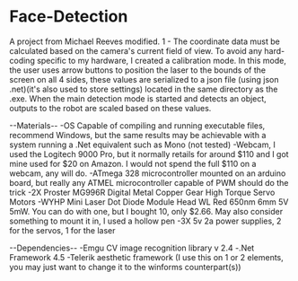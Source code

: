 # Face-Detection
A project from Michael Reeves modified.
1 - The coordinate data must be calculated based on the camera's current field of view. To avoid any hard-coding specific to my hardware, I created a calibration mode. In this mode, the user uses arrow buttons to position the laser to the bounds of the screen on all 4 sides, these values are serialized to a json file (using json .net)(it's also used to store settings) located in the same directory as the .exe. When the main detection mode is started and detects an object, outputs to the robot are scaled based on these values.

--Materials-- -OS Capable of compiling and running executable files, recommend Windows, but the same results may be achievable with a system running a .Net equivalent such as Mono (not tested) -Webcam, I used the Logitech 9000 Pro, but it normally retails for around $110 and I got mine used for $20 on Amazon. I would not spend the full $110 on a webcam, any will do. -ATmega 328 microcontroller mounted on an arduino board, but really any ATMEL microcontroller capable of PWM should do the trick -2X Proster MG996R Digital Metal Copper Gear High Torque Servo Motors -WYHP Mini Laser Dot Diode Module Head WL Red 650nm 6mm 5V 5mW. You can do with one, but I bought 10, only $2.66. May also consider something to mount it in, I used a hollow pen -3X 5v 2a power supplies, 2 for the servos, 1 for the laser

--Dependencies-- -Emgu CV image recognition library v 2.4 -.Net Framework 4.5 -Telerik aesthetic framework (I use this on 1 or 2 elements, you may just want to change it to the winforms counterpart(s))
